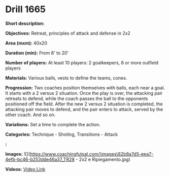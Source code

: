# Drill 1665

**Short description:**


**Objectives:**
Retreat, principles of attack and defense in 2x2

**Area (mxm):**
40x20

**Duration (min):**
From 8' to 20'

**Number of players:**
At least 10 players: 2 goalkeepers, 8 or more outfield players

**Materials:**
Various balls, vests to define the teams, cones.

**Progression:**
Two coaches position themselves with balls, each near a goal. It starts with a 2 versus 2 situation. Once the play is over, the attacking pair retreats to defend, while the coach passes the ball to the opponents positioned off the field. After the new 2 versus 2 situation is completed, the attacking pair moves to defend, and the pair enters to attack, served by the other coach. And so on.

**Variations:**
Set a time to complete the action.

**Categories:**
Technique - Shoting, Transitions - Attack

**:**


**Images:**
![](https://www.coachingfutsal.com/\images\82b8a7d5-eea7-4efb-bc46-b253dde46a37_TR28 - 2x2 e Ripiegamento.jpg)

**Videos:**
[Video Link](https://www.youtube.com/embed/tX9lnFoSX5c)


